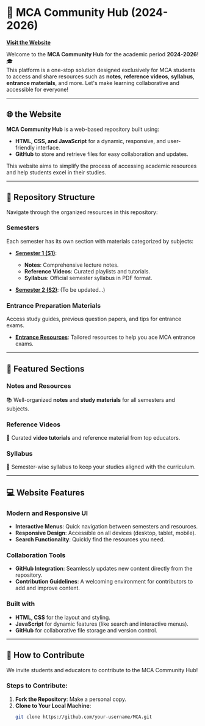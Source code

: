 # 📘 MCA Community Hub (2024-2026)  
**[Visit the Website](https://cetmca26.live)**  

Welcome to the **MCA Community Hub** for the academic period **2024-2026**! 🎓  
This platform is a one-stop solution designed exclusively for MCA students to access and share resources such as **notes**, **reference videos**, **syllabus**, **entrance materials**, and more. Let's make learning collaborative and accessible for everyone!

---

## 🌐  the Website  

 **MCA Community Hub** is a web-based repository built using:
- **HTML, CSS, and JavaScript** for a dynamic, responsive, and user-friendly interface.
- **GitHub** to store and retrieve files for easy collaboration and updates.

This website aims to simplify the process of accessing academic resources and help students excel in their studies.

---

## 📂 Repository Structure  

Navigate through the organized resources in this repository:  

### **Semesters**  
Each semester has its own section with materials categorized by subjects:  

- **[Semester 1 (S1)](https://github.com/yadhukrishnx/MCA/tree/main/S1)**:  
   - **Notes**: Comprehensive lecture notes.  
   - **Reference Videos**: Curated playlists and tutorials.  
   - **Syllabus**: Official semester syllabus in PDF format.  

- **[Semester 2 (S2)](https://github.com/yadhukrishnx/MCA/tree/main/S2)**: (To be updated...)  

### **Entrance Preparation Materials**  
Access study guides, previous question papers, and tips for entrance exams.  

- **[Entrance Resources](https://github.com/yadhukrishnx/MCA/tree/main/Entrance)**: Tailored resources to help you ace MCA entrance exams.  

---

## 🎥 Featured Sections  

### Notes and Resources  
📚 Well-organized **notes** and **study materials** for all semesters and subjects.  

### Reference Videos  
🎥 Curated **video tutorials** and reference material from top educators.  

### Syllabus  
📝 Semester-wise syllabus to keep your studies aligned with the curriculum.  

---

## 💻 Website Features  

### Modern and Responsive UI  
- **Interactive Menus**: Quick navigation between semesters and resources.  
- **Responsive Design**: Accessible on all devices (desktop, tablet, mobile).  
- **Search Functionality**: Quickly find the resources you need.  

### Collaboration Tools  
- **GitHub Integration**: Seamlessly updates new content directly from the repository.  
- **Contribution Guidelines**: A welcoming environment for contributors to add and improve content.  

### Built with  
- **HTML, CSS** for the layout and styling.  
- **JavaScript** for dynamic features (like search and interactive menus).  
- **GitHub** for collaborative file storage and version control.  

---

## 🌟 How to Contribute  

We invite students and educators to contribute to the MCA Community Hub!  

### Steps to Contribute:  

1. **Fork the Repository**: Make a personal copy.  
2. **Clone to Your Local Machine**:  
   ```bash
   git clone https://github.com/your-username/MCA.git
